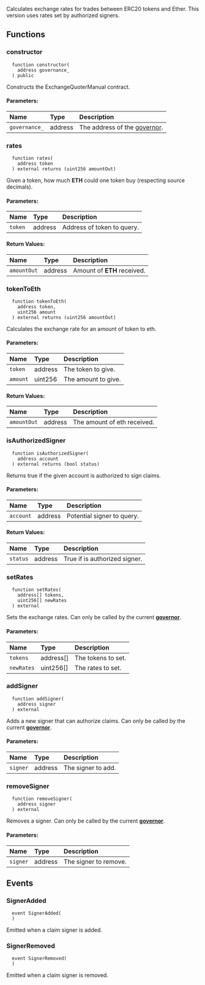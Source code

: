 Calculates exchange rates for trades between ERC20 tokens and Ether. This version uses rates set by authorized signers.


## Functions
### constructor
```solidity
  function constructor(
    address governance_
  ) public
```
Constructs the ExchangeQuoterManual contract.


#### Parameters:
| Name | Type | Description                                                          |
| :--- | :--- | :------------------------------------------------------------------- |
|`governance_` | address | The address of the [governor](/docs/protocol/governance).

### rates
```solidity
  function rates(
    address token
  ) external returns (uint256 amountOut)
```
Given a token, how much **ETH** could one token buy (respecting source decimals).


#### Parameters:
| Name | Type | Description                                                          |
| :--- | :--- | :------------------------------------------------------------------- |
|`token` | address | Address of token to query.

#### Return Values:
| Name                           | Type          | Description                                                                  |
| :----------------------------- | :------------ | :--------------------------------------------------------------------------- |
|`amountOut`| address | Amount of **ETH** received.
### tokenToEth
```solidity
  function tokenToEth(
    address token,
    uint256 amount
  ) external returns (uint256 amountOut)
```
Calculates the exchange rate for an amount of token to eth.


#### Parameters:
| Name | Type | Description                                                          |
| :--- | :--- | :------------------------------------------------------------------- |
|`token` | address | The token to give.
|`amount` | uint256 | The amount to give.

#### Return Values:
| Name                           | Type          | Description                                                                  |
| :----------------------------- | :------------ | :--------------------------------------------------------------------------- |
|`amountOut`| address | The amount of eth received.
### isAuthorizedSigner
```solidity
  function isAuthorizedSigner(
    address account
  ) external returns (bool status)
```
Returns true if the given account is authorized to sign claims.


#### Parameters:
| Name | Type | Description                                                          |
| :--- | :--- | :------------------------------------------------------------------- |
|`account` | address | Potential signer to query.

#### Return Values:
| Name                           | Type          | Description                                                                  |
| :----------------------------- | :------------ | :--------------------------------------------------------------------------- |
|`status`| address | True if is authorized signer.
### setRates
```solidity
  function setRates(
    address[] tokens,
    uint256[] newRates
  ) external
```
Sets the exchange rates.
Can only be called by the current [**governor**](/docs/protocol/governance).


#### Parameters:
| Name | Type | Description                                                          |
| :--- | :--- | :------------------------------------------------------------------- |
|`tokens` | address[] | The tokens to set.
|`newRates` | uint256[] | The rates to set.

### addSigner
```solidity
  function addSigner(
    address signer
  ) external
```
Adds a new signer that can authorize claims.
Can only be called by the current [**governor**](/docs/protocol/governance).


#### Parameters:
| Name | Type | Description                                                          |
| :--- | :--- | :------------------------------------------------------------------- |
|`signer` | address | The signer to add.

### removeSigner
```solidity
  function removeSigner(
    address signer
  ) external
```
Removes a signer.
Can only be called by the current [**governor**](/docs/protocol/governance).


#### Parameters:
| Name | Type | Description                                                          |
| :--- | :--- | :------------------------------------------------------------------- |
|`signer` | address | The signer to remove.

## Events
### SignerAdded
```solidity
  event SignerAdded(
  )
```
Emitted when a claim signer is added.


### SignerRemoved
```solidity
  event SignerRemoved(
  )
```
Emitted when a claim signer is removed.


